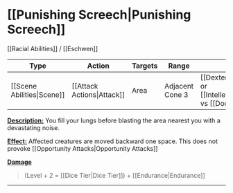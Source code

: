 # [[Punishing Screech|Punishing Screech]]
[[Racial Abilities]] / [[Eschwen]]

| Type                       | Action                     | Targets | Range           | Roll                                                                     |
| -------------------------- | -------------------------- | ------- | --------------- | ------------------------------------------------------------------------ |
| [[Scene Abilities\|Scene]] | [[Attack Actions\|Attack]] | Area    | Adjacent Cone 3 | [[Dexterity\|Dexterity]] or [[Intellect\|Intellect]] vs [[Dodge\|Dodge]] |

<u>**Description:**</u> You fill your lungs before blasting the area nearest you with a devastating noise.

<u>**Effect:**</u> Affected creatures are moved backward one space. This does not provoke [[Opportunity Attacks|Opportunity Attacks]]


<u>**Damage**</u>
>(Level + 2 = [[Dice Tier|Dice Tier]]) + [[Endurance|Endurance]]

---